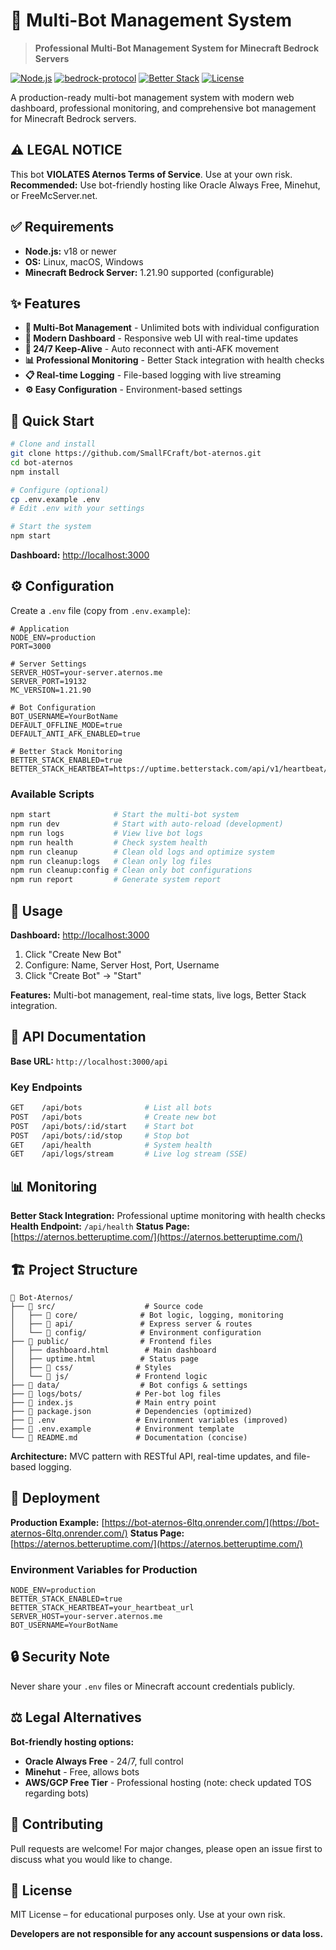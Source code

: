 # 🤖 Multi-Bot Management System

> **Professional Multi-Bot Management System for Minecraft Bedrock Servers**

[![Node.js](https://img.shields.io/badge/Node.js-18+-green.svg)](https://nodejs.org/)
[![bedrock-protocol](https://img.shields.io/badge/bedrock--protocol-3.5.1-blue.svg)](https://www.npmjs.com/package/bedrock-protocol)
[![Better Stack](https://img.shields.io/badge/Better%20Stack-Integrated-blue.svg)](#monitoring)
[![License](https://img.shields.io/badge/License-MIT-yellow.svg)](#license)

A production-ready multi-bot management system with modern web dashboard, professional monitoring, and comprehensive bot management for Minecraft Bedrock servers.

## ⚠️ **LEGAL NOTICE**

This bot **VIOLATES Aternos Terms of Service**. Use at your own risk.  
**Recommended:** Use bot-friendly hosting like Oracle Always Free, Minehut, or FreeMcServer.net.

## ✅ Requirements

- **Node.js:** v18 or newer
- **OS:** Linux, macOS, Windows
- **Minecraft Bedrock Server:** 1.21.90 supported (configurable)

## ✨ Features

- **🤖 Multi-Bot Management** - Unlimited bots with individual configuration
- **🎨 Modern Dashboard** - Responsive web UI with real-time updates
- **🔧 24/7 Keep-Alive** - Auto reconnect with anti-AFK movement
- **📊 Professional Monitoring** - Better Stack integration with health checks
- **📋 Real-time Logging** - File-based logging with live streaming
- **⚙️ Easy Configuration** - Environment-based settings

## 🚀 Quick Start

```bash
# Clone and install
git clone https://github.com/SmallFCraft/bot-aternos.git
cd bot-aternos
npm install

# Configure (optional)
cp .env.example .env
# Edit .env with your settings

# Start the system
npm start
```

**Dashboard:** [http://localhost:3000](http://localhost:3000)

## ⚙️ Configuration

Create a `.env` file (copy from `.env.example`):

```env
# Application
NODE_ENV=production
PORT=3000

# Server Settings
SERVER_HOST=your-server.aternos.me
SERVER_PORT=19132
MC_VERSION=1.21.90

# Bot Configuration
BOT_USERNAME=YourBotName
DEFAULT_OFFLINE_MODE=true
DEFAULT_ANTI_AFK_ENABLED=true

# Better Stack Monitoring
BETTER_STACK_ENABLED=true
BETTER_STACK_HEARTBEAT=https://uptime.betterstack.com/api/v1/heartbeat/YOUR_KEY
```

### Available Scripts

```bash
npm start              # Start the multi-bot system
npm run dev            # Start with auto-reload (development)
npm run logs           # View live bot logs
npm run health         # Check system health
npm run cleanup        # Clean old logs and optimize system
npm run cleanup:logs   # Clean only log files
npm run cleanup:config # Clean only bot configurations
npm run report         # Generate system report
```

## 📖 Usage

**Dashboard:** [http://localhost:3000](http://localhost:3000)

1. Click "Create New Bot"
2. Configure: Name, Server Host, Port, Username
3. Click "Create Bot" → "Start"

**Features:** Multi-bot management, real-time stats, live logs, Better Stack integration.

## 🔌 API Documentation

**Base URL:** `http://localhost:3000/api`

### Key Endpoints

```bash
GET    /api/bots              # List all bots
POST   /api/bots              # Create new bot
POST   /api/bots/:id/start    # Start bot
POST   /api/bots/:id/stop     # Stop bot
GET    /api/health            # System health
GET    /api/logs/stream       # Live log stream (SSE)
```

## 📊 Monitoring

**Better Stack Integration:** Professional uptime monitoring with health checks
**Health Endpoint:** `/api/health`
**Status Page:** [https://aternos.betteruptime.com/](https://aternos.betteruptime.com/)

## 🏗️ Project Structure

```
📁 Bot-Aternos/
├── 📁 src/                    # Source code
│   ├── 📁 core/              # Bot logic, logging, monitoring
│   ├── 📁 api/               # Express server & routes
│   └── 📁 config/            # Environment configuration
├── 📁 public/                # Frontend files
│   ├── dashboard.html        # Main dashboard
│   ├── uptime.html          # Status page
│   ├── 📁 css/              # Styles
│   └── 📁 js/               # Frontend logic
├── 📁 data/                  # Bot configs & settings
├── 📁 logs/bots/            # Per-bot log files
├── 📄 index.js              # Main entry point
├── 📄 package.json          # Dependencies (optimized)
├── 📄 .env                  # Environment variables (improved)
├── 📄 .env.example          # Environment template
└── 📄 README.md             # Documentation (concise)
```

**Architecture:** MVC pattern with RESTful API, real-time updates, and file-based logging.

## 🚀 Deployment

**Production Example:** [https://bot-aternos-6ltq.onrender.com/](https://bot-aternos-6ltq.onrender.com/)
**Status Page:** [https://aternos.betteruptime.com/](https://aternos.betteruptime.com/)

### Environment Variables for Production

```env
NODE_ENV=production
BETTER_STACK_ENABLED=true
BETTER_STACK_HEARTBEAT=your_heartbeat_url
SERVER_HOST=your-server.aternos.me
BOT_USERNAME=YourBotName
```

## 🔒 Security Note

Never share your `.env` files or Minecraft account credentials publicly.

## ⚖️ Legal Alternatives

**Bot-friendly hosting options:**

- **Oracle Always Free** - 24/7, full control
- **Minehut** - Free, allows bots
- **AWS/GCP Free Tier** - Professional hosting (note: check updated TOS regarding bots)

## 🤝 Contributing

Pull requests are welcome! For major changes, please open an issue first to discuss what you would like to change.

## 📜 License

MIT License – for educational purposes only. Use at your own risk.

**Developers are not responsible for any account suspensions or data loss.**
